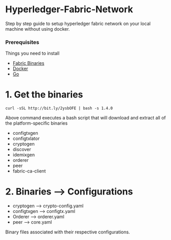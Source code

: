 # Hyperledger-Fabric-Network
Step by step guide to setup hyperledger fabric network on your local machine without using docker.

### Prerequisites

Things you need to install

* [Fabric Binaries](https://hyperledger-fabric.readthedocs.io/en/release-1.4/install.html) 
* [Docker](https://www.docker.com/products/docker-desktop)
* [Go](https://golang.org/)

# 1. Get the binaries 

```
curl -sSL http://bit.ly/2ysbOFE | bash -s 1.4.0
```

Above command executes a bash script that will download and extract all of the platform-specific binaries 

* configtxgen
* configtxlator
* cryptogen
* discover
* idemixgen
* orderer
* peer
* fabric-ca-client

# 2. Binaries --> Configurations

* cryptogen --> crypto-config.yaml
* configtxgen --> configtx.yaml
* Orderer --> orderer.yaml
* peer --> core.yaml

Binary files associated with their respective configurations.